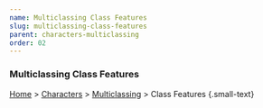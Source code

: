 ```yaml
---
name: Multiclassing Class Features
slug: multiclassing-class-features
parent: characters-multiclassing
order: 02
---
```


### Multiclassing Class Features
[Home](dm-operations-center) > [Characters](characters) > [Multiclassing](multiclassing) > Class Features {.small-text}

